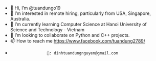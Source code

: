 - 👋 Hi, I’m @tuandungo19
- 👀 I’m interested in remote hiring, particularly from USA, Singapore, Australia.
- 🌱 I’m currently learning Computer Science at Hanoi University of Science and Technology - Vietnam
- 💞️ I’m looking to collaborate on Python and C++ projects.
- 📫 How to reach me https://www.facebook.com/tuandung2789/
-                     💌: dinhtuandungnguyen@gmail.com

<!---
tuandungo19/tuandungo19 is a ✨ special ✨ repository because its `README.md` (this file) appears on your GitHub profile.
You can click the Preview link to take a look at your changes.
--->
